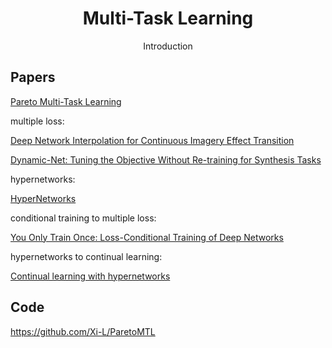<h1 align="center">Multi-Task Learning</h1>
<div align="center">
Introduction  

</div>

## Papers

[Pareto Multi-Task Learning](https://papers.nips.cc/paper/9374-pareto-multi-task-learning.pdf)

multiple loss:

[Deep Network Interpolation for Continuous Imagery Effect Transition](https://arxiv.org/abs/1811.10515)

[Dynamic-Net: Tuning the Objective Without Re-training for Synthesis Tasks](http://export.arxiv.org/abs/1811.08760)

hypernetworks:

[HyperNetworks](https://arxiv.org/abs/1609.09106)

conditional training to multiple loss:

[You Only Train Once: Loss-Conditional Training of Deep Networks](https://openreview.net/forum?id=HyxY6JHKwr)

hypernetworks to continual learning:

[Continual learning with hypernetworks](https://openreview.net/forum?id=SJgwNerKvB&noteId=rkludeIKiS)

## Code

https://github.com/Xi-L/ParetoMTL